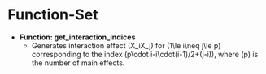 # Function-Set

* **Function: get_interaction_indices**
  * Generates interaction effect \(X_iX_j\) for \(1\le i\neq j\le p\) corresponding to the index \(p\cdot i-i\cdot(i-1)/2+(j-i)\), where \(p\) is the number of main effects.
